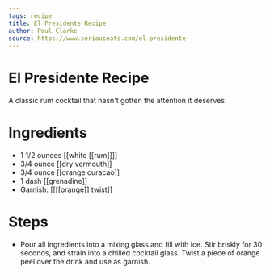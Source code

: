 ```yaml
---
tags: recipe
title: El Presidente Recipe
author: Paul Clarke
source: https://www.seriouseats.com/el-presidente
---
```

# El Presidente Recipe
A classic rum cocktail that hasn't gotten the attention it deserves.
# Ingredients
- 1 1/2 ounces [[white [[rum]]]]
- 3/4 ounce [[dry vermouth]] 
- 3/4 ounce [[orange curacao]]
- 1 dash [[grenadine]]
- Garnish: [[[[orange]] twist]]
# Steps
- Pour all ingredients into a mixing glass and fill with ice. Stir briskly for 30 seconds, and strain into a chilled cocktail glass. Twist a piece of orange peel over the drink and use as garnish.
